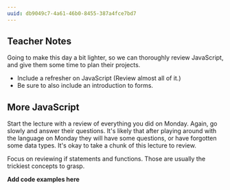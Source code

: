 ```yaml
---
uuid: db9049c7-4a61-46b0-8455-387a4fce7bd7
---
```


## Teacher Notes

Going to make this day a bit lighter, so we can thoroughly review JavaScript, and give them some time to plan their projects.

- Include a refresher on JavaScript (Review almost all of it.)
- Be sure to also include an introduction to forms.

## More JavaScript

Start the lecture with a review of everything you did on Monday. Again, go slowly and answer their questions. It's likely that after playing around with the language on Monday they will have some questions, or have forgotten some data types. It's okay to take a chunk of this lecture to review.

Focus on reviewing if statements and functions. Those are usually the trickiest concepts to grasp.

**Add code examples here**
